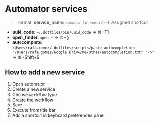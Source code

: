 # Automator services
> Format: **service_name**: `command to execute` ⇒ Assigned shortcut 

 * **uuid_code**: `~/.dotfiles/bin/uuid_code` ⇒ ⌘+F1
 * **open_finder**: `open ~` ⇒ ⌘+§
 * **autocomplete**: `/Users/rafa.gomez/.dotfiles/scripts/paste_autocompletion "/Users/rafa.gomez/Google Drive/Me/Other/autocompletion.txt" "->"` ⇒ ⌘+Shift+9

## How to add a new service
1. Open automator
2. Create a new service
3. Choose `workflow` type
4. Create the workflow
5. Save
6. Execute from title bar
7. Add a shortcut in keyboard preferences panel

